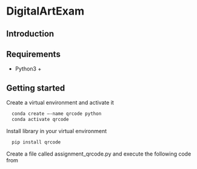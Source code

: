 # DigitalArtExam

## Introduction 

## Requirements
- Python3 +

## Getting started

Create a virtual environment and activate it 
```bash 
  conda create –-name qrcode python
  conda activate qrcode
```

Install library in your virtual environment
```bash
  pip install qrcode
```
Create a file called assignment_qrcode.py and execute the following code from


